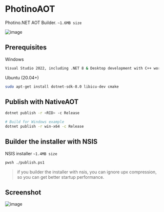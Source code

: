 # PhotinoAOT

Photino.NET AOT Builder. `~1.6MB size`

![image](https://user-images.githubusercontent.com/32838371/220255338-31b198d5-8673-4a56-8b5e-d431b441e2fa.png)

## Prerequisites

Windows

```bash
Visual Studio 2022, including .NET 8 & Desktop development with C++ workload.
```

Ubuntu (20.04+)

```bash
sudo apt-get install dotnet-sdk-8.0 libicu-dev cmake
```

## Publish with NativeAOT

```bash
dotnet publish -r <RID> -c Release

# Build for Windows example
dotnet publish -r win-x64 -c Release
```

## Builder the installer with NSIS

NSIS installer `~1.4MB size`

```bash
pwsh ./publish.ps1
```

> if you builder the installer with nsis, you can ignore upx compression, so you can get better startup performance.

## Screenshot

![image](https://user-images.githubusercontent.com/32838371/220255518-13192476-e7a4-41b4-b9eb-37e62376b736.png)
